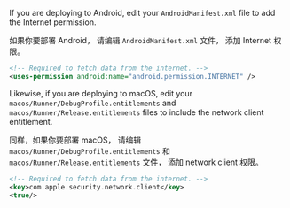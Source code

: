 If you are deploying to Android, edit your `AndroidManifest.xml` file to 
add the Internet permission.

如果你要部署 Android，
请编辑 `AndroidManifest.xml` 文件，
添加 Internet 权限。

```xml
<!-- Required to fetch data from the internet. -->
<uses-permission android:name="android.permission.INTERNET" />
```

Likewise, if you are deploying to macOS, edit your 
`macos/Runner/DebugProfile.entitlements` and `macos/Runner/Release.entitlements`
files to include the network client entitlement.

同样，如果你要部署 macOS，
请编辑 `macos/Runner/DebugProfile.entitlements` 和 
`macos/Runner/Release.entitlements` 文件，
添加 network client 权限。

```xml
<!-- Required to fetch data from the internet. -->
<key>com.apple.security.network.client</key>
<true/>
```
